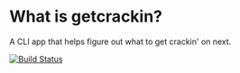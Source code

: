 # What is getcrackin?

A CLI app that helps figure out what to get crackin' on next.

[![Build Status](https://travis-ci.org/tobinquadros/getcrackin.svg)](https://travis-ci.org/tobinquadros/getcrackin)


